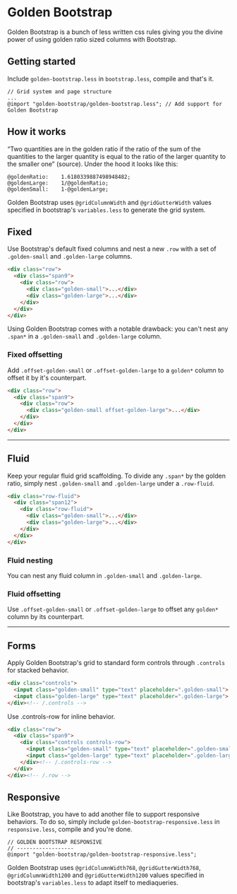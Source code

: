 # Golden Bootstrap
Golden Bootstrap is a bunch of less written css rules giving you the divine power of using golden ratio sized columns with Bootstrap.

## Getting started
Include `golden-bootstrap.less` in `bootstrap.less`, compile and that's it.

```
// Grid system and page structure
...
@import "golden-bootstrap/golden-bootstrap.less"; // Add support for Golden Bootstrap
```

## How it works
“Two quantities are in the golden ratio if the ratio of the sum of the quantities to the larger quantity is equal to the ratio of the larger quantity to the smaller one” (source). Under the hood it looks like this:

```
@goldenRatio:    1.6180339887498948482;
@goldenLarge:    1/@goldenRatio;
@goldenSmall:    1-@goldenLarge;
```

Golden Bootstrap uses `@gridColumnWidth` and `@gridGutterWidth` values specified in bootstrap's `variables.less` to generate the grid system.

## Fixed
Use Bootstrap's default fixed columns and nest a new `.row` with a set of `.golden-small` and `.golden-large` columns.

```html
<div class="row">
  <div class="span9">
    <div class="row">
      <div class="golden-small">...</div>
      <div class="golden-large">...</div>
    </div>
  </div>
</div>
```

Using Golden Bootstrap comes with a notable drawback: you can't nest any `.span*` in a `.golden-small` and `.golden-large` column.

### Fixed offsetting
Add `.offset-golden-small` or `.offset-golden-large` to a `golden*` column to offset it by it's counterpart.

```html
<div class="row">
  <div class="span9">
    <div class="row">
      <div class="golden-small offset-golden-large">...</div>
    </div>
  </div>
</div>
```

---

## Fluid
Keep your regular fluid grid scaffolding. To divide any `.span*` by the golden ratio, simply nest `.golden-small` and `.golden-large` under a `.row-fluid`.

```html
<div class="row-fluid">
  <div class="span12">
    <div class="row-fluid">
      <div class="golden-small">...</div>
      <div class="golden-large">...</div>
    </div>
  </div>
</div>
```

### Fluid nesting
You can nest any fluid column in `.golden-small` and `.golden-large`.

### Fluid offsetting
Use `.offset-golden-small` or `.offset-golden-large` to offset any `golden*` column by its counterpart.

---

## Forms
Apply Golden Bootstrap's grid to standard form controls through `.controls` for stacked behavior.

```html
<div class="controls">
  <input class="golden-small" type="text" placeholder=".golden-small">
  <input class="golden-large" type="text" placeholder=".golden-large">
</div><!-- /.controls -->
```

Use .controls-row for inline behavior.

```html
<div class="row">
  <div class="span9">
    <div class="controls controls-row">
      <input class="golden-small" type="text" placeholder=".golden-small">
      <input class="golden-large" type="text" placeholder=".golden-large">
    </div><!-- /.controls-row -->
  </div>
</div><!-- /.row -->
```

## Responsive
Like Bootstrap, you have to add another file to support responsive behaviors. To do so, simply include `golden-bootstrap-responsive.less` in `responsive.less`, compile and you're done.

```
// GOLDEN BOOTSTRAP RESPONSIVE
// ------------------ 
@import "golden-bootstrap/golden-bootstrap-responsive.less";
```

Golden Bootstrap uses `@gridColumnWidth768`, `@gridGutterWidth768`, `@gridColumnWidth1200` and `@gridGutterWidth1200` values specified in bootstrap's `variables.less` to adapt itself to mediaqueries.
